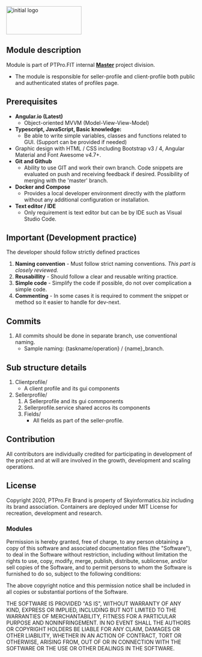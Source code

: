 

<img src="https://skyinformatics.biz/images/PTPro.png" width="200" height="75" alt="initial logo"/>

## Module description
Module is part of PTPro.FIT internal **[Master](https://github.com/elias-cloudbiz/PTPro.FIT-FE-Docker)** project division. 
* The module is responsible for seller-profile and client-profile both public and authenticated states of profiles page.

## Prerequisites

* **Angular.io (Latest)**
  * Object-oriented MVVM (Model-View-View-Model)
* **Typescript, JavaScript, Basic knowledge:**
  * Be able to write simple variables, classes and functions related to GUI. (Support can be provided if needed)
* Graphic design with HTML / CSS including Bootstrap v3 / 4, Angular Material and Font Awesome v4.7+.
* **Git and Github**
  * Ability to use GIT and work their own branch. Code snippets are evaluated on push and receiving feedback if desired. Possibility of merging with the 'master' branch.
* **Docker and Compose**
  * Provides a local developer environment directly with the platform without any additional configuration or installation.
* **Text editor / IDE**
  * Only requirement is text editor but can be by IDE such as Visual Studio Code.

## Important (Development practice)
The developer should follow strictly defined practices

 1. **Naming convention** - Must follow strict naming conventions. *This part is closely reviewed.*  
 2. **Reusabillity** -  Should follow a clear and reusable writing practice.
 3. **Simple code** - Simplify the code if possible, do not over complication a simple code.
 4. **Commenting** - In some cases it is required to comment the snippet or method so it easier to handle for dev-next. 

## Commits 

1. All commits should be done in separate branch, use conventional naming.
    * Sample naming: {taskname/operation} / {name}_branch.

## Sub structure details
1. Clientprofile/
    * A client profile and its gui components
2. Sellerprofile/
    1. A Sellerprofile and its gui commponents
    2. Sellerprofile.service shared accros its components
    3. Fields/
        * All fields as part of the seller-profile.


## Contribution
All contributors are individually credited for participating in development of the project and at will are involved in the growth, development and scaling operations. 

## License
Copyright 2020, PTPro.Fit Brand is property of Skyinformatics.biz including its brand association. Containers are deployed under MIT License for recreation, development and research.
 
### Modules
Permission is hereby granted, free of charge, to any person obtaining a copy of this software and associated documentation files (the "Software"), to deal in the Software without restriction, including without limitation the rights to use, copy, modify, merge, publish, distribute, sublicense, and/or sell copies of the Software, and to permit persons to whom the Software is furnished to do so, subject to the following conditions:

The above copyright notice and this permission notice shall be included in all copies or substantial portions of the Software.

THE SOFTWARE IS PROVIDED "AS IS", WITHOUT WARRANTY OF ANY KIND, EXPRESS OR IMPLIED, INCLUDING BUT NOT LIMITED TO THE WARRANTIES OF MERCHANTABILITY, FITNESS FOR A PARTICULAR PURPOSE AND NONINFRINGEMENT. IN NO EVENT SHALL THE AUTHORS OR COPYRIGHT HOLDERS BE LIABLE FOR ANY CLAIM, DAMAGES OR OTHER LIABILITY, WHETHER IN AN ACTION OF CONTRACT, TORT OR OTHERWISE, ARISING FROM, OUT OF OR IN CONNECTION WITH THE SOFTWARE OR THE USE OR OTHER DEALINGS IN THE SOFTWARE.